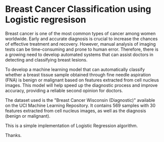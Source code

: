 # Breast Cancer Classification using Logistic regresison

Breast cancer is one of the most common types of cancer among women worldwide. Early and accurate diagnosis is crucial to increase the chances of effective treatment and recovery. However, manual analysis of imaging tests can be time-consuming and prone to human error. Therefore, there is a growing need to develop automated systems that can assist doctors in detecting and classifying breast lesions.

To develop a machine learning model that can automatically classify whether a breast tissue sample obtained through fine needle aspiration (FNA) is benign or malignant based on features extracted from cell nucleus images. This model will help speed up the diagnostic process and improve accuracy, providing a reliable second opinion for doctors.

The dataset used is the "Breast Cancer Wisconsin (Diagnostic)" available on the UCI Machine Learning Repository. It contains 569 samples with 30 features extracted from cell nucleus images, as well as the diagnosis (benign or malignant).

This is a simple implementation of Logistic Regression algorithm.

Thanks.
